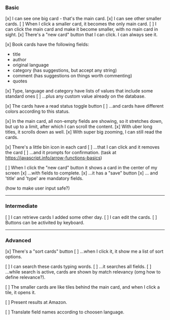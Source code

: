 ### Basic 

[x] I can see one big card - that's the main card.
[x] I can see other smaller cards.
[ ] When I click a smaller card, it becomes the only main card.
[ ] I can click the main card and make it become smaller, with no main card in sight.
[x] There's a "new card" button that I can click. I can always see it.

[x] Book cards have the following fields:
- title
- author
- original language
- category (has suggestions, but accept any string)
- comment (has suggestions on things worth commenting)
- quotes

[x] Type, language and category have lists of values that include some standard ones
[ ] ...plus any custom value already on the database.

[x] The cards have a read status toggle button 
[ ] ...and cards have different colors according to this status.

[x] In the main card, all non-empty fields are showing, so it stretches down, but up to a limit, after which I can scroll the content.
[x] With uber long titles, it scrolls down as well.
[x] With super big zooming, I can still read the cards.

[x] There's a little bin icon in each card 
[ ] ...that I can click and it removes the card
[ ] ...and it prompts for confirmation. (task at https://javascript.info/arrow-functions-basics)

[ ] When I click the "new card" button it shows a card in the center of my screen 
[x] ...with fields to complete. 
[x] ...it has a "save" button
[x] ... and 'title' and 'type' are mandatory fields. 

(how to make user input safe?)

---
### Intermediate

[ ] I can retrieve cards I added some other day.
[ ] I can edit the cards.
[ ] Buttons can be activited by keyboard.

---
### Advanced

[x] There's a "sort cards" button
[ ] ...when I click it, it show me a list of sort options.

[ ] I can search these cards typing words. 
[ ] ...it searches all fields. 
[ ] ...while search is active, cards are shown by match relevancy (omg how to define relevance?).

[ ] The smaller cards are like tiles behind the main card, and when I click a tile, it opens it.

[ ] Present results at Amazon.

[ ] Translate field names according to choosen language.